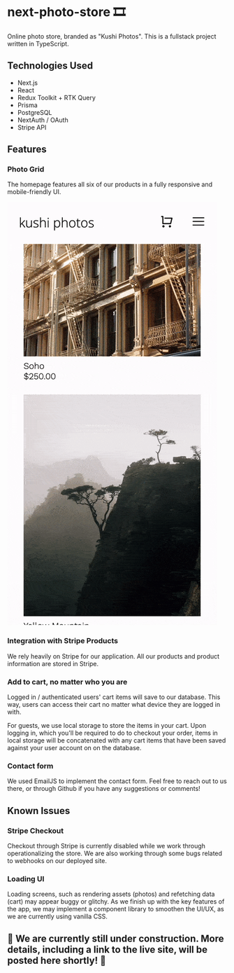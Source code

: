 # next-photo-store 🎞️

Online photo store, branded as "Kushi Photos". This is a fullstack project written in TypeScript.

## Technologies Used

- Next.js
- React
- Redux Toolkit + RTK Query
- Prisma
- PostgreSQL
- NextAuth / OAuth
- Stripe API

## Features

### Photo Grid

The homepage features all six of our products in a fully responsive and mobile-friendly UI.

![Mobile Homepage](https://github.com/JWPhotoStore/next-photo-store/blob/dev/public/kushiphotos-home-mobile.gif)

### Integration with Stripe Products

We rely heavily on Stripe for our application. All our products and product information are stored in Stripe.

### Add to cart, no matter who you are

Logged in / authenticated users' cart items will save to our database. This way, users can access their cart no matter what device they are logged in with.

For guests, we use local storage to store the items in your cart. Upon logging in, which you'll be required to do to checkout your order, items in local storage will be concatenated with any cart items that have been saved against your user account on on the database.

### Contact form

We used EmailJS to implement the contact form. Feel free to reach out to us there, or through Github if you have any suggestions or comments!

## Known Issues

### Stripe Checkout

Checkout through Stripe is currently disabled while we work through operationalizing the store. We are also working through some bugs related to webhooks on our deployed site.

### Loading UI

Loading screens, such as rendering assets (photos) and refetching data (cart) may appear buggy or glitchy. As we finish up with the key features of the app, we may implement a component library to smoothen the UI/UX, as we are currently using vanilla CSS.

## 🚧 We are currently still under construction. More details, including a link to the live site, will be posted here shortly! 🚧
